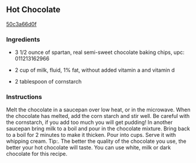 ## Hot Chocolate

[50c3a66d0f](http://www.food.com/recipe/hot-chocolate-135060)

### Ingredients

 - 3 1/2 ounce of spartan, real semi-sweet chocolate baking chips, upc: 011213162966

 - 2 cup of milk, fluid, 1% fat, without added vitamin a and vitamin d

 - 2 tablespoon of cornstarch

### Instructions

Melt the chocolate in a saucepan over low heat, or in the microwave. When the chocolate has melted, add the corn starch and stir well. Be careful with the cornstarch, if you add too much you will get pudding! In another saucepan bring milk to a boil and pour in the chocolate mixture. Bring back to a boil for 2 minutes to make it thicken. Pour into cups. Serve it with whipping cream. Tip:. The better the quality of the chocolate you use, the better your hot chocolate will taste. You can use white, milk or dark chocolate for this recipe.